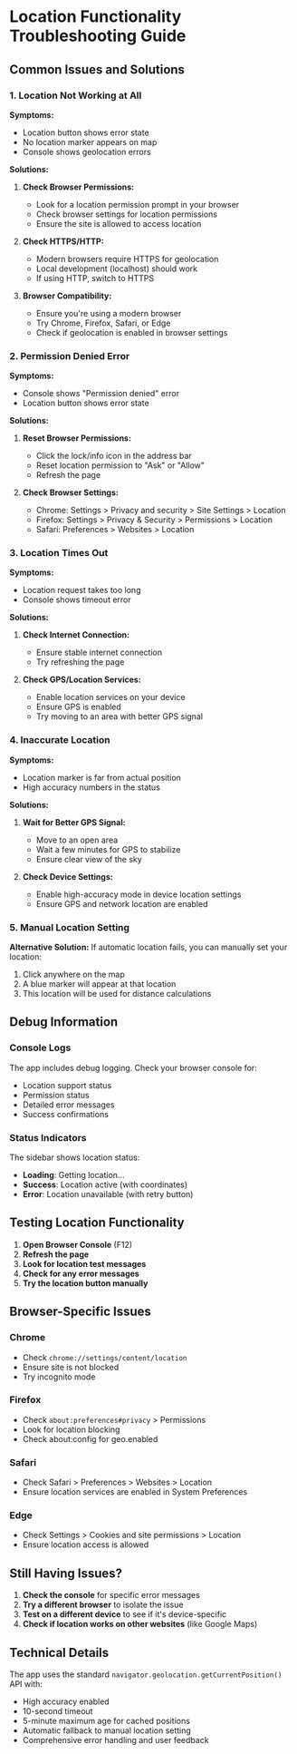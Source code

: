 # Location Functionality Troubleshooting Guide

## Common Issues and Solutions

### 1. Location Not Working at All

**Symptoms:**
- Location button shows error state
- No location marker appears on map
- Console shows geolocation errors

**Solutions:**
1. **Check Browser Permissions:**
   - Look for a location permission prompt in your browser
   - Check browser settings for location permissions
   - Ensure the site is allowed to access location

2. **Check HTTPS/HTTP:**
   - Modern browsers require HTTPS for geolocation
   - Local development (localhost) should work
   - If using HTTP, switch to HTTPS

3. **Browser Compatibility:**
   - Ensure you're using a modern browser
   - Try Chrome, Firefox, Safari, or Edge
   - Check if geolocation is enabled in browser settings

### 2. Permission Denied Error

**Symptoms:**
- Console shows "Permission denied" error
- Location button shows error state

**Solutions:**
1. **Reset Browser Permissions:**
   - Click the lock/info icon in the address bar
   - Reset location permission to "Ask" or "Allow"
   - Refresh the page

2. **Check Browser Settings:**
   - Chrome: Settings > Privacy and security > Site Settings > Location
   - Firefox: Settings > Privacy & Security > Permissions > Location
   - Safari: Preferences > Websites > Location

### 3. Location Times Out

**Symptoms:**
- Location request takes too long
- Console shows timeout error

**Solutions:**
1. **Check Internet Connection:**
   - Ensure stable internet connection
   - Try refreshing the page

2. **Check GPS/Location Services:**
   - Enable location services on your device
   - Ensure GPS is enabled
   - Try moving to an area with better GPS signal

### 4. Inaccurate Location

**Symptoms:**
- Location marker is far from actual position
- High accuracy numbers in the status

**Solutions:**
1. **Wait for Better GPS Signal:**
   - Move to an open area
   - Wait a few minutes for GPS to stabilize
   - Ensure clear view of the sky

2. **Check Device Settings:**
   - Enable high-accuracy mode in device location settings
   - Ensure GPS and network location are enabled

### 5. Manual Location Setting

**Alternative Solution:**
If automatic location fails, you can manually set your location:
1. Click anywhere on the map
2. A blue marker will appear at that location
3. This location will be used for distance calculations

## Debug Information

### Console Logs
The app includes debug logging. Check your browser console for:
- Location support status
- Permission status
- Detailed error messages
- Success confirmations

### Status Indicators
The sidebar shows location status:
- **Loading**: Getting location...
- **Success**: Location active (with coordinates)
- **Error**: Location unavailable (with retry button)

## Testing Location Functionality

1. **Open Browser Console** (F12)
2. **Refresh the page**
3. **Look for location test messages**
4. **Check for any error messages**
5. **Try the location button manually**

## Browser-Specific Issues

### Chrome
- Check `chrome://settings/content/location`
- Ensure site is not blocked
- Try incognito mode

### Firefox
- Check `about:preferences#privacy` > Permissions
- Look for location blocking
- Check about:config for geo.enabled

### Safari
- Check Safari > Preferences > Websites > Location
- Ensure location services are enabled in System Preferences

### Edge
- Check Settings > Cookies and site permissions > Location
- Ensure location access is allowed

## Still Having Issues?

1. **Check the console** for specific error messages
2. **Try a different browser** to isolate the issue
3. **Test on a different device** to see if it's device-specific
4. **Check if location works on other websites** (like Google Maps)

## Technical Details

The app uses the standard `navigator.geolocation.getCurrentPosition()` API with:
- High accuracy enabled
- 10-second timeout
- 5-minute maximum age for cached positions
- Automatic fallback to manual location setting
- Comprehensive error handling and user feedback
